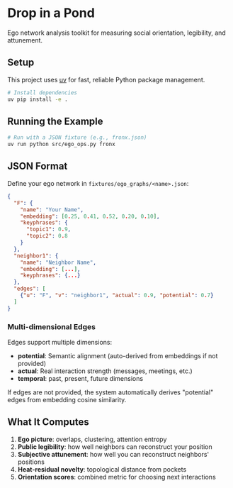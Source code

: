 # Drop in a Pond

Ego network analysis toolkit for measuring social orientation, legibility, and attunement.

## Setup

This project uses [uv](https://github.com/astral-sh/uv) for fast, reliable Python package management.

```bash
# Install dependencies
uv pip install -e .
```

## Running the Example

```bash
# Run with a JSON fixture (e.g., fronx.json)
uv run python src/ego_ops.py fronx
```

## JSON Format

Define your ego network in `fixtures/ego_graphs/<name>.json`:

```json
{
  "F": {
    "name": "Your Name",
    "embedding": [0.25, 0.41, 0.52, 0.20, 0.10],
    "keyphrases": {
      "topic1": 0.9,
      "topic2": 0.8
    }
  },
  "neighbor1": {
    "name": "Neighbor Name",
    "embedding": [...],
    "keyphrases": {...}
  },
  "edges": [
    {"u": "F", "v": "neighbor1", "actual": 0.9, "potential": 0.7}
  ]
}
```

### Multi-dimensional Edges

Edges support multiple dimensions:
- **potential**: Semantic alignment (auto-derived from embeddings if not provided)
- **actual**: Real interaction strength (messages, meetings, etc.)
- **temporal**: past, present, future dimensions

If edges are not provided, the system automatically derives "potential" edges from embedding cosine similarity.

## What It Computes

1. **Ego picture**: overlaps, clustering, attention entropy
2. **Public legibility**: how well neighbors can reconstruct your position
3. **Subjective attunement**: how well you can reconstruct neighbors' positions
4. **Heat-residual novelty**: topological distance from pockets
5. **Orientation scores**: combined metric for choosing next interactions
